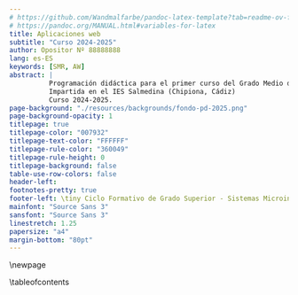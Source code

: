 ```yaml
---
# https://github.com/Wandmalfarbe/pandoc-latex-template?tab=readme-ov-file#custom-template-variables
# https://pandoc.org/MANUAL.html#variables-for-latex
title: Aplicaciones web
subtitle: "Curso 2024-2025"
author: Opositor Nº 88888888
lang: es-ES
keywords: [SMR, AW]
abstract: |
          Programación didáctica para el primer curso del Grado Medio de Sistemas Microinformáticos y Redes. 
          Impartida en el IES Salmedina (Chipiona, Cádiz)
          Curso 2024-2025.
page-background: "./resources/backgrounds/fondo-pd-2025.png"
page-background-opacity: 1
titlepage: true
titlepage-color: "007932"
titlepage-text-color: "FFFFFF"
titlepage-rule-color: "360049"
titlepage-rule-height: 0
titlepage-background: false
table-use-row-colors: false
header-left:
footnotes-pretty: true
footer-left: \tiny Ciclo Formativo de Grado Superior - Sistemas Microinformáticos y Redes
mainfont: "Source Sans 3"
sansfont: "Source Sans 3"
linestretch: 1.25
papersize: "a4"
margin-bottom: "80pt"
---
```


\newpage

\tableofcontents